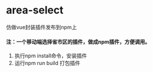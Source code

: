 # area-select
仿做vue封装插件发布到npm上
#### 注：一个移动端选择省市区的插件，做成npm插件，方便调用。
1. 执行npm install命令，安装插件
2. 运行npm run build 打包插件
